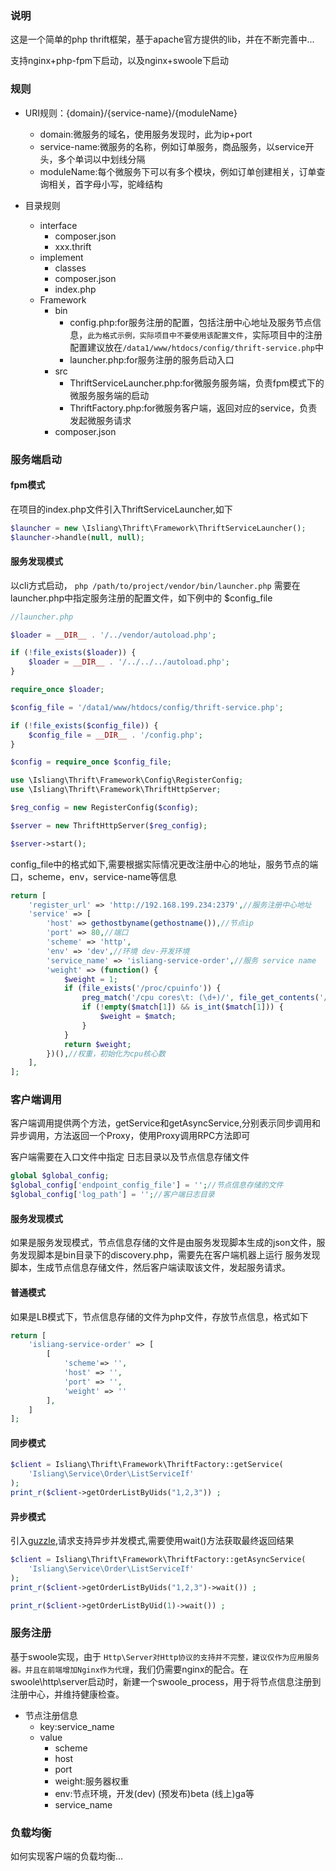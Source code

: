 ### 说明

这是一个简单的php thrift框架，基于apache官方提供的lib，并在不断完善中...

支持nginx+php-fpm下启动，以及nginx+swoole下启动

### 规则

- URI规则：{domain}/{service-name}/{moduleName}
    - domain:微服务的域名，使用服务发现时，此为ip+port
    - service-name:微服务的名称，例如订单服务，商品服务，以service开头，多个单词以中划线分隔
    - moduleName:每个微服务下可以有多个模块，例如订单创建相关，订单查询相关，首字母小写，驼峰结构
    
- 目录规则
    - interface
        - composer.json
        - xxx.thrift    
    - implement
        - classes
        - composer.json
        - index.php
    - Framework
        - bin
            - config.php:for服务注册的配置，包括注册中心地址及服务节点信息，`此为格式示例，实际项目中不要使用该配置文件`，实际项目中的注册
            配置建议放在`/data1/www/htdocs/config/thrift-service.php`中
            - launcher.php:for服务注册的服务启动入口
        - src
            - ThriftServiceLauncher.php:for微服务服务端，负责fpm模式下的微服务服务端的启动
            - ThriftFactory.php:for微服务客户端，返回对应的service，负责发起微服务请求
        - composer.json
        
### 服务端启动

#### fpm模式

在项目的index.php文件引入ThriftServiceLauncher,如下

```php
$launcher = new \Isliang\Thrift\Framework\ThriftServiceLauncher();
$launcher->handle(null, null);
```        

#### 服务发现模式

以cli方式启动， `php /path/to/project/vendor/bin/launcher.php`
需要在launcher.php中指定服务注册的配置文件，如下例中的 $config_file

```php
//launcher.php

$loader = __DIR__ . '/../vendor/autoload.php';

if (!file_exists($loader)) {
    $loader = __DIR__ . '/../../../autoload.php';
}

require_once $loader;

$config_file = '/data1/www/htdocs/config/thrift-service.php';

if (!file_exists($config_file)) {
    $config_file = __DIR__ . '/config.php';
}

$config = require_once $config_file;

use \Isliang\Thrift\Framework\Config\RegisterConfig;
use \Isliang\Thrift\Framework\ThriftHttpServer;

$reg_config = new RegisterConfig($config);

$server = new ThriftHttpServer($reg_config);

$server->start();
```

config_file中的格式如下,需要根据实际情况更改注册中心的地址，服务节点的端口，scheme，env，service-name等信息

```php
return [
    'register_url' => 'http://192.168.199.234:2379',//服务注册中心地址
    'service' => [
        'host' => gethostbyname(gethostname()),//节点ip
        'port' => 80,//端口
        'scheme' => 'http',
        'env' => 'dev',//环境 dev-开发环境
        'service_name' => 'isliang-service-order',//服务 service name
        'weight' => (function() {
            $weight = 1;
            if (file_exists('/proc/cpuinfo')) {
                preg_match('/cpu cores\t: (\d+)/', file_get_contents('/proc/cpuinfo'), $match);
                if (!empty($match[1]) && is_int($match[1])) {
                    $weight = $match;
                }
            }
            return $weight;
        })(),//权重，初始化为cpu核心数
    ],
];
```

### 客户端调用

客户端调用提供两个方法，getService和getAsyncService,分别表示同步调用和异步调用，方法返回一个Proxy，使用Proxy调用RPC方法即可

客户端需要在入口文件中指定 日志目录以及节点信息存储文件
```php
global $global_config;
$global_config['endpoint_config_file'] = '';//节点信息存储的文件
$global_config['log_path'] = '';//客户端日志目录
```

#### 服务发现模式

如果是服务发现模式，节点信息存储的文件是由服务发现脚本生成的json文件，服务发现脚本是bin目录下的discovery.php，需要先在客户端机器上运行
服务发现脚本，生成节点信息存储文件，然后客户端读取该文件，发起服务请求。

#### 普通模式

如果是LB模式下，节点信息存储的文件为php文件，存放节点信息，格式如下
```php
return [
    'isliang-service-order' => [
        [
            'scheme'=> '',
            'host' => '', 
            'port' => '', 
            'weight' => ''
        ],
    ]
];
```

#### 同步模式

```php
$client = Isliang\Thrift\Framework\ThriftFactory::getService(
    'Isliang\Service\Order\ListServiceIf'
);
print_r($client->getOrderListByUids("1,2,3")) ;
```


#### 异步模式

引入[guzzle](https://github.com/guzzle/guzzle),请求支持异步并发模式,需要使用wait()方法获取最终返回结果


```php
$client = Isliang\Thrift\Framework\ThriftFactory::getAsyncService(
    'Isliang\Service\Order\ListServiceIf'
);
print_r($client->getOrderListByUids("1,2,3")->wait()) ;

print_r($client->getOrderListByUid(1)->wait()) ;
```

### 服务注册

基于swoole实现，由于 `Http\Server对Http协议的支持并不完整，建议仅作为应用服务器。并且在前端增加Nginx作为代理`，我们仍需要nginx的配合。在
swoole\http\server启动时，新建一个swoole_process，用于将节点信息注册到注册中心，并维持健康检查。

- 节点注册信息
    - key:service_name
    - value
        - scheme
        - host
        - port
        - weight:服务器权重
        - env:节点环境，开发(dev) (预发布)beta (线上)ga等
        - service_name

### 负载均衡

如何实现客户端的负载均衡...
